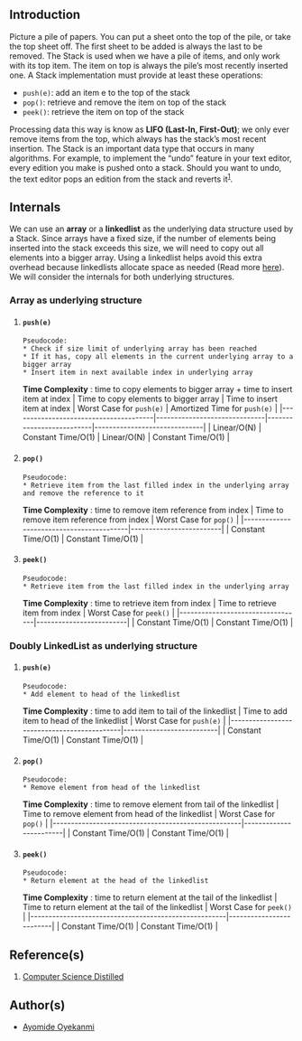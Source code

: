 ## Introduction
Picture a pile of papers. You can put a sheet onto the top of the pile, or take the top sheet off. The first sheet to be added is always the last to be removed. The Stack is used when we have a pile of items, and only work with its top item. The item on top is always the pile’s most recently inserted one. A Stack implementation must provide at least these operations:
* `push(e)`: add an item e to the top of the stack
* `pop()`: retrieve and remove the item on top of the stack
* `peek()`: retrieve the item on top of the stack

Processing data this way is know as **LIFO (Last-In, First-Out)**; we only ever remove items from the top, which always has the stack’s most recent insertion. The Stack is an important data type that occurs in many algorithms. For example, to implement the “undo” feature in your text editor, every edition you make is pushed onto a stack. Should you want to undo, the text editor pops an edition from the stack and reverts it<sup>[1](https://github.com/oyekanmiayo/data-structures-all-langs/tree/main/stack#references)</sup>.

## Internals
We can use an **array** or a **linkedlist** as the underlying data structure used by a Stack. Since arrays have a fixed size, if the number of elements being inserted into the stack exceeds this size, we will need to copy out all elements into a bigger array. Using a linkedlist helps avoid this extra overhead because linkedlists allocate space as needed (Read more [here]()). We will consider the internals for both underlying structures.

### Array as underlying structure
1. #### `push(e)`
    ```
    Pseudocode:
    * Check if size limit of underlying array has been reached
    * If it has, copy all elements in the current underlying array to a bigger array
    * Insert item in next available index in underlying array
    ```
    **Time Complexity** : time to copy elements to bigger array + time to insert item at index
    | Time to copy elements to bigger array | Time to insert item at index | Worst Case for `push(e)` | Amortized Time for `push(e)` |
    |---------------------------------------|------------------------------|--------------------------|------------------------------|
    | Linear/O(N)                           | Constant Time/O(1)           | Linear/O(N)              | Constant Time/O(1)           |
   

2. #### `pop()`
    ```
    Pseudocode:
    * Retrieve item from the last filled index in the underlying array and remove the reference to it
    ```
    **Time Complexity** : time to remove item reference from index
    | Time to remove item reference from index | Worst Case for `pop()`  |
    |------------------------------------------|-------------------------|
    | Constant Time/O(1)                       | Constant Time/O(1)      |

3. ####  `peek()` 
    ```
    Pseudocode:
    * Retrieve item from the last filled index in the underlying array
    ```
    **Time Complexity** : time to retrieve item from index
    | Time to retrieve item from index | Worst Case for `peek()` |
    |----------------------------------|-------------------------|
    | Constant Time/O(1)               | Constant Time/O(1)      |

### Doubly LinkedList as underlying structure
1. #### `push(e)`
    ```
    Pseudocode:
    * Add element to head of the linkedlist
    ```
    **Time Complexity** : time to add item to tail of the linkedlist
    | Time to add item to head of the linkedlist | Worst Case for `push(e)` |
    |--------------------------------------------|--------------------------|
    | Constant Time/O(1)                         | Constant Time/O(1)       |

2. #### `pop()`
    ```
    Pseudocode:
    * Remove element from head of the linkedlist
    ```
    **Time Complexity** : time to remove element from tail of the linkedlist
    | Time to remove element from head of the linkedlist | Worst Case for `pop()` |
    |----------------------------------------------------|------------------------|
    | Constant Time/O(1)                                 | Constant Time/O(1)     |
   
3. ####  `peek()` 
    ```
    Pseudocode:
    * Return element at the head of the linkedlist
    ```
    **Time Complexity** : time to return element at the tail of the linkedlist
    | Time to return element at the tail of the linkedlist | Worst Case for `peek()` |
    |------------------------------------------------------|-------------------------|
    | Constant Time/O(1)                                   | Constant Time/O(1)      |
    
## Reference(s)
1. [Computer Science Distilled](https://www.amazon.co.uk/Computer-Science-Distilled-Computational-Problems/dp/0997316020/ref=sr_1_1?adgrpid=52658140545&dchild=1&gclid=Cj0KCQjw8fr7BRDSARIsAK0Qqr6bz1aEFd_X517mpcZBAGaDJaeg-WARxB6mwEMMtupTPnTGI0a-1SIaAmH5EALw_wcB&hvadid=259122221401&hvdev=c&hvlocint=9041110&hvlocphy=1010294&hvnetw=g&hvqmt=e&hvrand=6311385300851562426&hvtargid=kwd-297429021778&hydadcr=17613_1817768&keywords=computer+science+distilled&qid=1602170396&sr=8-1&tag=googhydr-21)

## Author(s)
* [Ayomide Oyekanmi](https://github.com/oyekanmiayo)
